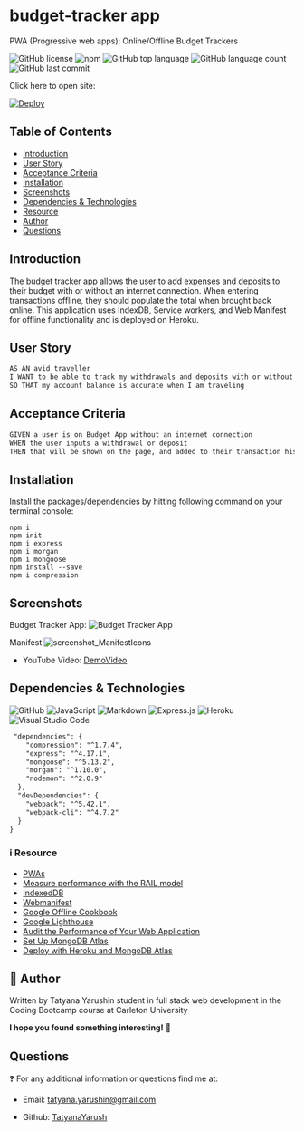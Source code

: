 # budget-tracker app

PWA (Progressive web apps): Online/Offline Budget Trackers

![GitHub license](https://img.shields.io/badge/license-MIT-blue.svg)
![npm](https://img.shields.io/npm/v/npm?color=orange&logo=npm)
![GitHub top language](https://img.shields.io/github/languages/top/TatyanaYarush/budget-tracker?color=yellow&logo=JS&logoColor=yellow)
![GitHub language count](https://img.shields.io/github/languages/count/TatyanaYarush/budget-tracker)
![GitHub last commit](https://img.shields.io/github/last-commit/TatyanaYarush/budget-tracker?color=orange)


Click here to open site:

[![Deploy](https://www.herokucdn.com/deploy/button.svg)](https://salty-lowlands-18483.herokuapp.com/)

 ## Table of Contents
- [Introduction](#introduction)
- [User Story](#user-story)
- [Acceptance Criteria](#acceptance-criteria)
- [Installation](#installation)
- [Screenshots](#screenshots)
- [Dependencies & Technologies](#Dependencies-&-technologies)
- [Resource](#information_source-resource)
- [Author](#raising_hand-author)
- [Questions](#questions)

## Introduction
The budget tracker app allows the user to add expenses and deposits to their budget with or without an internet connection. When entering transactions offline, they should populate the total when brought back online. This application uses IndexDB, Service workers, and Web Manifest for offline functionality and is deployed on Heroku.

## User Story

```md
AS AN avid traveller
I WANT to be able to track my withdrawals and deposits with or without a data/internet connection
SO THAT my account balance is accurate when I am traveling
```
## Acceptance Criteria

```md
GIVEN a user is on Budget App without an internet connection
WHEN the user inputs a withdrawal or deposit
THEN that will be shown on the page, and added to their transaction history when their connection is back online.
```
## Installation
Install the packages/dependencies by hitting following command on your terminal console:

```
npm i
npm init
npm i express
npm i morgan
npm i mongoose
npm install --save
npm i compression

```

## Screenshots
Budget Tracker App:
![Budget Tracker App](https://user-images.githubusercontent.com/70031550/125374402-f1e4e500-e354-11eb-8d3b-9a0d199430be.JPG)

Manifest
![screenshot_ManifestIcons](https://user-images.githubusercontent.com/70031550/125373329-ef818b80-e352-11eb-86e6-e1a2d0203cc4.JPG)

 - YouTube Video: [DemoVideo](https://www.youtube.com/watch?v=lpOAFKDPH8U)

## Dependencies & Technologies

<p>
<img alt="GitHub" src="https://img.shields.io/badge/github-%23121011.svg?&style=for-the-badge&logo=github&logoColor=white"/>
<img alt="JavaScript" src="https://img.shields.io/badge/javascript-%23323330.svg?&style=for-the-badge&logo=javascript&logoColor=%23F7DF1E"/>
<img alt="Markdown" src="https://img.shields.io/badge/markdown-%23000000.svg?&style=for-the-badge&logo=markdown&logoColor=white"/>
<img alt="Express.js" src="https://img.shields.io/badge/express.js-%23404d59.svg?&style=for-the-badge"/>
<img alt="Heroku" src="https://img.shields.io/badge/heroku-%23430098.svg?&style=for-the-badge&logo=heroku&logoColor=white"/>
<img alt="Visual Studio Code" src="https://img.shields.io/badge/VisualStudioCode-0078d7.svg?&style=for-the-badge&logo=visual-studio-code&logoColor=white"/>
</p>

```md
 "dependencies": {
    "compression": "^1.7.4",
    "express": "^4.17.1",
    "mongoose": "^5.13.2",
    "morgan": "^1.10.0",
    "nodemon": "^2.0.9"
  },
  "devDependencies": {
    "webpack": "^5.42.1",
    "webpack-cli": "^4.7.2"
  }
}
```

### :information_source: Resource 
- [PWAs](https://developer.mozilla.org/en-US/docs/Web/Progressive_web_apps)
- [Measure performance with the RAIL model](https://web.dev/rail/)
- [IndexedDB](https://developer.mozilla.org/en-US/docs/Web/API/IndexedDB_API)
- [Webmanifest](https://developer.mozilla.org/en-US/docs/Web/Manifest)
- [Google Offline Cookbook](https://web.dev/offline-cookbook/)
- [Google Lighthouse](https://developers.google.com/web/tools/lighthouse/)
- [Audit the Performance of Your Web Application](https://developers.google.com/web/fundamentals/performance/audit/)
- [Set Up MongoDB Atlas](https://carleton.bootcampcontent.com/carleton-university/carl-ott-fsf-pt-02-2021-u-c/blob/master/18-NoSQL/04-Important/MongoAtlas-Setup.md)
- [Deploy with Heroku and MongoDB Atlas](https://carleton.bootcampcontent.com/carleton-university/carl-ott-fsf-pt-02-2021-u-c/blob/master/18-NoSQL/04-Important/MongoAtlas-Deploy.md)

## :raising_hand: Author 
Written by Tatyana Yarushin student in full stack web development in the Coding Bootcamp course at Carleton University

**I hope you found something interesting!** :scroll:

## Questions
:question: For any additional information or questions find me at:

 - Email: [tatyana.yarushin@gmail.com](mailto:tatyana.yarushin@gmail.com)
 
 - Github: [TatyanaYarush](https://github.com/TatyanaYarush)
